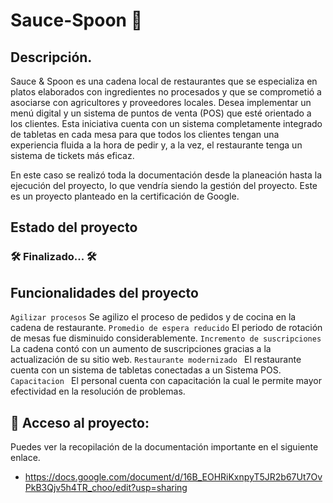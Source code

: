 # Sauce-Spoon 🥘

## Descripción.


Sauce & Spoon es una cadena local de restaurantes que se especializa en platos elaborados con ingredientes no procesados y que se comprometió a asociarse con agricultores y proveedores locales. Desea implementar un menú digital y un sistema de puntos de venta (POS) que esté orientado a los clientes. Esta iniciativa cuenta con un sistema completamente integrado de tabletas en cada mesa para que todos los clientes tengan una experiencia fluida a la hora de pedir y, a la vez, el restaurante tenga un sistema de tickets más eficaz.

En este caso se realizó toda la documentación desde la planeación hasta la ejecución del proyecto, lo que vendría siendo la gestión del proyecto. Este es un proyecto planteado en la certificación de Google.

## Estado del proyecto 

### 🛠️ Finalizado... 🛠️

## Funcionalidades del proyecto
 `Agilizar procesos` Se agilizo el proceso de pedidos y de cocina en la cadena de restaurante.
 `Promedio de espera reducido` El periodo de rotación de mesas fue disminuido considerablemente.
 `Incremento de suscripciones ` La cadena contó con un aumento de suscripciones gracias a la actualización de su sitio web.
 `Restaurante modernizado ` El restaurante cuenta con un sistema de tabletas conectadas a un Sistema POS.
 `Capacitacion ` El personal cuenta con capacitación la cual le permite mayor efectividad en la resolución de problemas.


## 📁 Acceso al proyecto: 

Puedes ver la recopilación de la documentación importante en el siguiente enlace.

* https://docs.google.com/document/d/16B_EOHRiKxnpyT5JR2b67Ut7OvPkB3Qjv5h4TR_choo/edit?usp=sharing
